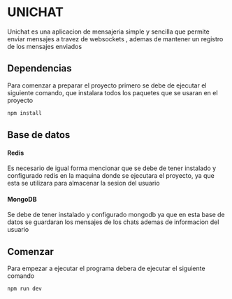 # UNICHAT
Unichat es una aplicacion de mensajeria simple y sencilla que permite enviar mensajes a travez de websockets , ademas de mantener un registro de los mensajes enviados
## Dependencias
Para comenzar a preparar el proyecto primero se debe de ejecutar el siguiente comando, que instalara todos los paquetes que se usaran  en el proyecto
```cmd
npm install
```
## Base de datos
#### Redis
Es necesario de igual forma mencionar que se debe de tener instalado y configurado redis en la maquina donde se ejecutara el proyecto, ya que esta se utilizara para almacenar la sesion del usuario
#### MongoDB
Se debe de tener instalado y configurado mongodb ya que en esta base de datos se guardaran los mensajes de los chats ademas de informacion del usuario
## Comenzar
Para empezar a ejecutar el programa debera de ejecutar el siguiente comando
```cmd
npm run dev
```